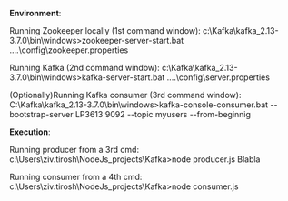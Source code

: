 **Environment**:

Running Zookeeper locally (1st command window):
c:\Kafka\kafka_2.13-3.7.0\bin\windows>zookeeper-server-start.bat ..\..\config\zookeeper.properties

Running Kafka (2nd command window):
c:\Kafka\kafka_2.13-3.7.0\bin\windows>kafka-server-start.bat ..\..\config\server.properties

(Optionally)Running Kafka consumer (3rd command window):
C:\Kafka\kafka_2.13-3.7.0\bin\windows>kafka-console-consumer.bat --bootstrap-server LP3613:9092 --topic myusers --from-beginnig

**Execution**:

Running producer from a 3rd cmd:
c:\Users\ziv.tirosh\NodeJs_projects\Kafka>node producer.js Blabla

Running consumer from a 4th cmd:
c:\Users\ziv.tirosh\NodeJs_projects\Kafka>node consumer.js
